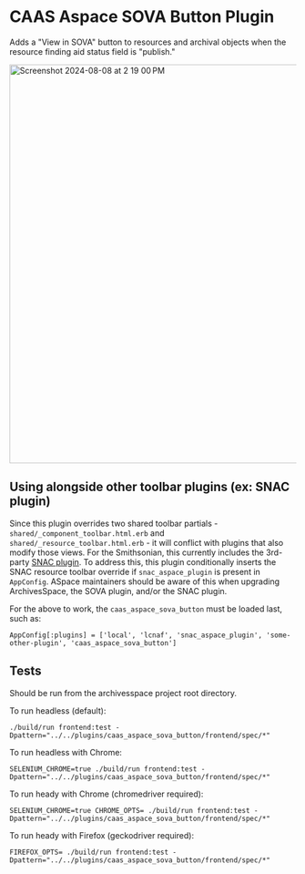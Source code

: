 # CAAS Aspace SOVA Button Plugin

Adds a "View in SOVA" button to resources and archival objects when the resource finding aid status field is "publish."

<img width="700" alt="Screenshot 2024-08-08 at 2 19 00 PM" src="https://github.com/user-attachments/assets/55e21118-2c65-4848-bac3-ad9828be1024">

## Using alongside other toolbar plugins (ex: SNAC plugin)

Since this plugin overrides two shared toolbar partials - `shared/_component_toolbar.html.erb` and `shared/_resource_toolbar.html.erb` - it will conflict with plugins that also modify those views.  For the Smithsonian, this currently includes the 3rd-party [SNAC plugin](https://github.com/snac-cooperative/snac_aspace_plugin).  To address this, this plugin conditionally inserts the SNAC resource toolbar override if `snac_aspace_plugin` is present in `AppConfig`.  ASpace maintainers should be aware of this when upgrading ArchivesSpace, the SOVA plugin, and/or the SNAC plugin.

For the above to work, the `caas_aspace_sova_button` must be loaded last, such as:

```
AppConfig[:plugins] = ['local', 'lcnaf', 'snac_aspace_plugin', 'some-other-plugin', 'caas_aspace_sova_button']
```

## Tests

Should be run from the archivesspace project root directory.

To run headless (default):
```
./build/run frontend:test -Dpattern="../../plugins/caas_aspace_sova_button/frontend/spec/*"
```

To run headless with Chrome:
```
SELENIUM_CHROME=true ./build/run frontend:test -Dpattern="../../plugins/caas_aspace_sova_button/frontend/spec/*"
```

To run heady with Chrome (chromedriver required):
```
SELENIUM_CHROME=true CHROME_OPTS= ./build/run frontend:test -Dpattern="../../plugins/caas_aspace_sova_button/frontend/spec/*"
```

To run heady with Firefox (geckodriver required):
```
FIREFOX_OPTS= ./build/run frontend:test -Dpattern="../../plugins/caas_aspace_sova_button/frontend/spec/*"
```
